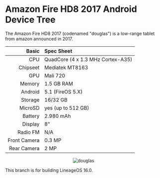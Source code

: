# Amazon Fire HD8 2017 Android Device Tree

The Amazon Fire HD8 2017 (codenamed "douglas") is a low-range tablet from amazon announced in 2017.

Basic   | Spec Sheet
-------:|:--------------------------------------------------
CPU     | QuadCore (4 x 1.3 MHz Cortex-A35)
Chipseet| Mediatek MT8163
GPU     | Mali 720
Memory  | 1.5 GB RAM
Android | 5.1 (FireOS 5.X)
Storage | 16/32 GB
MicroSD | yes (up to 512 GB)
Battery | 2.980 mAh
Display | 8"
Radio FM| N/A
Front Camera  | 0.3 MP
Rear Camera  | 2 MP

<p align="center">
  <img src="https://www.pikpng.com/pngl/b/347-3474224_amazon-fire-hd-8-amazon-fire-7-tablet.png" alt="douglas"/>
</p>

This branch is for building LineageOS 16.0.
